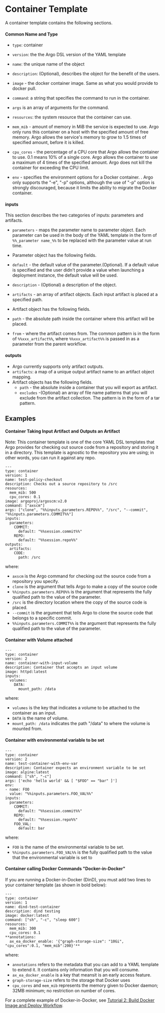 # Container Template

A container template contains the following sections.

#### Common Name and Type

*   `type`: container
*   `version`: the the Argo DSL version of the YAML template
*   `name`: the unique name of the object
*   `description`: (Optional), describes the object for the benefit of the users.

*   `image` - the docker container image. Same as what you would provide to docker pull.

*   `command`: a string that specifies the command to run in the container.
*   `args` is an array of arguments for the command.

*   `resources`: the system resource that the container can use.

*   `mem_mib` - amount of memory in MiB the service is expected to use. Argo only runs this container on a host with the specified amount of free memory. Argo allows the service's memory to grow to 1.5 times of specified amount, before it is killed.

*   `cpu_cores` - the percentage of a CPU core that Argo allows the container to use. 0.1 means 10% of a single core. Argo allows the container to use a maximum of 4 times of the specified amount. Argo does not kill the container for exceeding the CPU limit.

*   `env` - specifies the environment options for a Docker container. . Argo only supports the "-e", "-p" options, although the use of "-p" option is strongly discouraged, because it limits the ability to migrate the Docker container.

#### inputs

This section describes the two categories of inputs: parameters and artifacts.

*   `parameters` - maps the parameter name to parameter object. Each parameter can be used in the body of the YAML template in the form of `%%_parameter name_%%` to be replaced with the parameter value at run time.

*   Parameter object has the following fields.

*   `default` - the default value of the parameter.(Optional). If a default value is specified and the user didn't provide a value when launching a deployment instance, the default value will be used.

*   `description` - (Optional) a description of the object.

*   `artifacts` - an array of artifact objects. Each input artifact is placed at a specified path.

*   Artifact object has the following fields.

*   `path` - the absolute path inside the container where this artifact will be placed.

*   `from` - where the artifact comes from. The common pattern is in the form of `%%xxx_artifact%%`, where `%%xxx_artifact%%` is passed in as a parameter from the parent workflow.

#### outputs

*   Argo currently supports only artifact outputs.
*   `artifacts`: a map of a unique output artifact name to an artifact object mapping.
*   Artifact objects has the following fields.
    *   `path` - the absolute inside a container that you will export as artifact.
    *   `excludes` -(Optional) an array of file name patterns that you will exclude from the artifact collection. The pattern is in the form of a tar pattern.

## Examples

<!--#### Container with Input Parameter

```
---
type: container
version: 1
name: noop-container-with-input-parameter
description: Container that has a required input parameter
image: alpine:latest
command: ["sh", "-c"]
args: ["echo 'sleeping for %%inputs.parameters.SLEEP%% seconds' ; sleep %%inputs.parameters.SLEEP%%; echo 'done'"]
inputs:
  parameters:
    SLEEP:
```

where:

*   `1` represents the version of the Argo YAML DSL that the template is using (the value is a string type).
*   `alpine:latest` refers to the registry that the latest Docker image is pulled from; this image is used for running the container.
*   `["sh", "-c"]` are the commands to execute on the container.
*   `%%inputs.parameters.SLEEP%%` is the fully qualified path to value of the input parameter `SLEEP`

#### Container Outputs an Artifact

```
---
type: container
version: 1
name: test-container-with-output-artifact
description: Container which produces an output artifact
image: alpine:latest
command: ["sh", "-c"]
args: ["echo 'sleeping for 20 seconds' && sleep 20 && echo 'done'"]
outputs:
  artifacts:
    BIN-OUTPUT:
      path: /bin
```

where:

*   `BIN-INPUT` is the artifact that the container outputs.
*   `/bin` is the path to store the output artifact.

#### Container Takes an Input Artifact

```
---
type: container
version: 1
name: test-container-with-input-artifact
description: Container which accepts an input artifact
image: alpine:latest
command: ["sh", "-c"]
args: ["find /root/bin && echo 'sleeping for 20 seconds' && sleep 20 && echo 'done'"]
inputs:
  artifacts:
    BIN-INPUT:
      path: /root/bin
```

where:

*   `BIN-INPUT` is the artifact that the container takes as input.
*   `/root/bin` is the path to store the input artifact.-->

#### Container Taking Input Artifact and Outputs an Artifact

Note: This container template is one of the core YAML DSL templates that Argo provides for checking out source code from a repository and storing it in a directory. This template is agnostic to the repository you are using; in other words, you can run it against any repo.

```
---
type: container
version: 1
name: test-policy-checkout
description: Checks out a source repository to /src
resources:
  mem_mib: 500
  cpu_cores: 0.1
image: argoproj/argoscm:v2.0
command: ["axscm"]
args: ["clone", "%%inputs.parameters.REPO%%", "/src", "--commit", "%%inputs.parameters.COMMIT%%"]
inputs:
  parameters:
    COMMIT:
      default: "%%session.commit%%"
    REPO:
      default: "%%session.repo%%"
outputs:
  artifacts:
    CODE:
      path: /src
```

where:

*   `axscm` is the Argo command for checking out the source code from a repository you specify.
*   `clone` is the argument that tells Argo to make a copy of the source code
*   `%%inputs.parameters.REPO%%` is the argument that represents the fully qualified path to the value of the parameter.
*   `/src` is the directory location where the copy of the source code is placed.
*   `--commit` is the argument that tells Argo to clone the source code that belongs to a specific commit.
*   `%%inputs.parameters.COMMIT%%` is the argument that represents the fully qualified path to the value of the parameter.

#### Container with Volume attached

```
---
type: container
version: 2
name: container-with-input-volume
description: Container that accepts an input volume
image: httpd:latest
inputs:
  volumes:
    DATA:
      mount_path: /data
```

where:

*   `volumes` is the key that indicates a volume to be attached to the container as an input.
*   `DATA` is the name of volume.
*   `mount_path: /data` indicates the path "/data" to where the volume is mounted from.

#### Container with environmental variable to be set

```
---
type: container
version: 2
name: test-container-with-env-var
description: Container expects an environment variable to be set
image: alpine:latest
command: ["sh", "-c"]
args: ['echo 'hello world' && [ "$FOO" == "bar" ]']
env:
- name: FOO
  value: "%%inputs.parameters.FOO_VAL%%"
inputs:
  parameters:
    COMMIT:
      default: "%%session.commit%%"
    REPO:
      default: "%%session.repo%%"
    FOO_VAL:
      default: bar

```

where:

*   `FOO` is the name of the environmental variable to be set.
*   `%%inputs.parameters.FOO_VAL%%` is the fully qualified path to the value that the environmental variable is set to

#### <a name="ContainerDinDWorkflow"></a>Container calling Docker Commands "Docker-in-Docker"

If you are running a Docker-in-Docker (DinD), you must add two lines to your container template (as shown in bold below):

```
---
type: container
version: 1
name: dind-test-container
description: dind testing
image: docker:latest
command: ["sh", "-c", "sleep 600"]
resources:
  mem_mib: 300
  cpu_cores: 0.1
**annotations:
  ax_ea_docker_enable: '{"graph-storage-size": "10Gi", "cpu_cores":0.1, "mem_mib":200}'**
```

where:

*   `annotations` refers to the metadata that you can add to a YAML template to extend it. It contains only information that you will consume.
*   `ax_ea_docker_enable` is a key that meansit is an early access feature.
*   `graph-storage-size` refers to the storage that Docker uses
*   `cpu_cores` and `mem_mib` represents the memory given to Docker daemon; 32MB minimum; no restriction on number of cores.

For a complete example of Docker-in-Docker, see [Tutorial 2: Build Docker Image and Deploy Workflow](./../argo_tutorial_2_create_docker_image_build_workflow.md).
